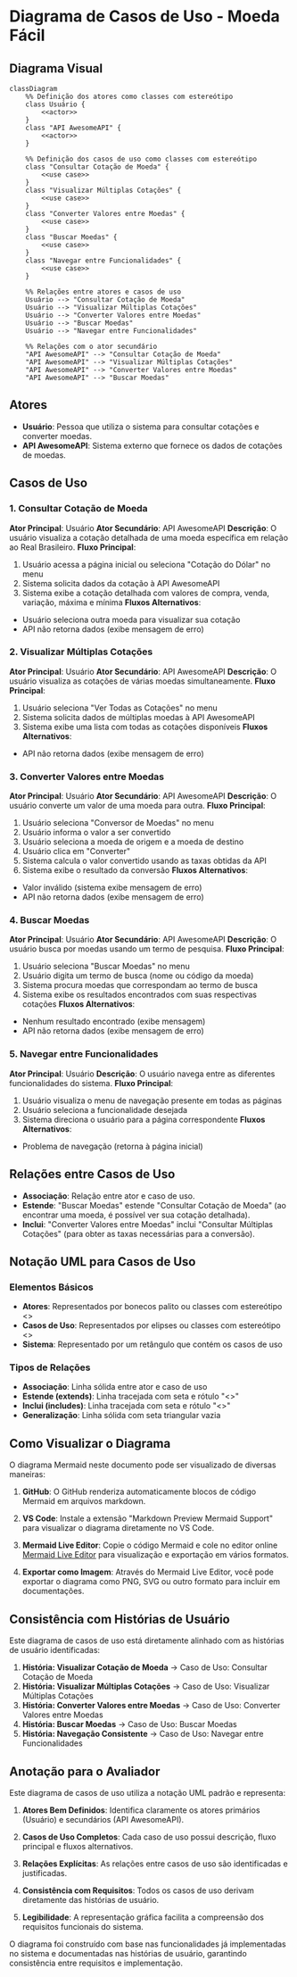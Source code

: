 # Diagrama de Casos de Uso - Moeda Fácil

## Diagrama Visual

```mermaid
classDiagram
    %% Definição dos atores como classes com estereótipo
    class Usuário {
        <<actor>>
    }
    class "API AwesomeAPI" {
        <<actor>>
    }

    %% Definição dos casos de uso como classes com estereótipo
    class "Consultar Cotação de Moeda" {
        <<use case>>
    }
    class "Visualizar Múltiplas Cotações" {
        <<use case>>
    }
    class "Converter Valores entre Moedas" {
        <<use case>>
    }
    class "Buscar Moedas" {
        <<use case>>
    }
    class "Navegar entre Funcionalidades" {
        <<use case>>
    }

    %% Relações entre atores e casos de uso
    Usuário --> "Consultar Cotação de Moeda"
    Usuário --> "Visualizar Múltiplas Cotações"
    Usuário --> "Converter Valores entre Moedas"
    Usuário --> "Buscar Moedas"
    Usuário --> "Navegar entre Funcionalidades"

    %% Relações com o ator secundário
    "API AwesomeAPI" --> "Consultar Cotação de Moeda"
    "API AwesomeAPI" --> "Visualizar Múltiplas Cotações"
    "API AwesomeAPI" --> "Converter Valores entre Moedas"
    "API AwesomeAPI" --> "Buscar Moedas"
```

## Atores

- **Usuário**: Pessoa que utiliza o sistema para consultar cotações e converter moedas.
- **API AwesomeAPI**: Sistema externo que fornece os dados de cotações de moedas.

## Casos de Uso

### 1. Consultar Cotação de Moeda

**Ator Principal**: Usuário
**Ator Secundário**: API AwesomeAPI
**Descrição**: O usuário visualiza a cotação detalhada de uma moeda específica em relação ao Real Brasileiro.
**Fluxo Principal**:

1. Usuário acessa a página inicial ou seleciona "Cotação do Dólar" no menu
2. Sistema solicita dados da cotação à API AwesomeAPI
3. Sistema exibe a cotação detalhada com valores de compra, venda, variação, máxima e mínima
   **Fluxos Alternativos**:

- Usuário seleciona outra moeda para visualizar sua cotação
- API não retorna dados (exibe mensagem de erro)

### 2. Visualizar Múltiplas Cotações

**Ator Principal**: Usuário
**Ator Secundário**: API AwesomeAPI
**Descrição**: O usuário visualiza as cotações de várias moedas simultaneamente.
**Fluxo Principal**:

1. Usuário seleciona "Ver Todas as Cotações" no menu
2. Sistema solicita dados de múltiplas moedas à API AwesomeAPI
3. Sistema exibe uma lista com todas as cotações disponíveis
   **Fluxos Alternativos**:

- API não retorna dados (exibe mensagem de erro)

### 3. Converter Valores entre Moedas

**Ator Principal**: Usuário
**Ator Secundário**: API AwesomeAPI
**Descrição**: O usuário converte um valor de uma moeda para outra.
**Fluxo Principal**:

1. Usuário seleciona "Conversor de Moedas" no menu
2. Usuário informa o valor a ser convertido
3. Usuário seleciona a moeda de origem e a moeda de destino
4. Usuário clica em "Converter"
5. Sistema calcula o valor convertido usando as taxas obtidas da API
6. Sistema exibe o resultado da conversão
   **Fluxos Alternativos**:

- Valor inválido (sistema exibe mensagem de erro)
- API não retorna dados (exibe mensagem de erro)

### 4. Buscar Moedas

**Ator Principal**: Usuário
**Ator Secundário**: API AwesomeAPI
**Descrição**: O usuário busca por moedas usando um termo de pesquisa.
**Fluxo Principal**:

1. Usuário seleciona "Buscar Moedas" no menu
2. Usuário digita um termo de busca (nome ou código da moeda)
3. Sistema procura moedas que correspondam ao termo de busca
4. Sistema exibe os resultados encontrados com suas respectivas cotações
   **Fluxos Alternativos**:

- Nenhum resultado encontrado (exibe mensagem)
- API não retorna dados (exibe mensagem de erro)

### 5. Navegar entre Funcionalidades

**Ator Principal**: Usuário
**Descrição**: O usuário navega entre as diferentes funcionalidades do sistema.
**Fluxo Principal**:

1. Usuário visualiza o menu de navegação presente em todas as páginas
2. Usuário seleciona a funcionalidade desejada
3. Sistema direciona o usuário para a página correspondente
   **Fluxos Alternativos**:

- Problema de navegação (retorna à página inicial)

## Relações entre Casos de Uso

- **Associação**: Relação entre ator e caso de uso.
- **Estende**: "Buscar Moedas" estende "Consultar Cotação de Moeda" (ao encontrar uma moeda, é possível ver sua cotação detalhada).
- **Inclui**: "Converter Valores entre Moedas" inclui "Consultar Múltiplas Cotações" (para obter as taxas necessárias para a conversão).

## Notação UML para Casos de Uso

### Elementos Básicos

- **Atores**: Representados por bonecos palito ou classes com estereótipo <<actor>>
- **Casos de Uso**: Representados por elipses ou classes com estereótipo <<use case>>
- **Sistema**: Representado por um retângulo que contém os casos de uso

### Tipos de Relações

- **Associação**: Linha sólida entre ator e caso de uso
- **Estende (extends)**: Linha tracejada com seta e rótulo "<<extends>>"
- **Inclui (includes)**: Linha tracejada com seta e rótulo "<<includes>>"
- **Generalização**: Linha sólida com seta triangular vazia

## Como Visualizar o Diagrama

O diagrama Mermaid neste documento pode ser visualizado de diversas maneiras:

1. **GitHub**: O GitHub renderiza automaticamente blocos de código Mermaid em arquivos markdown.

2. **VS Code**: Instale a extensão "Markdown Preview Mermaid Support" para visualizar o diagrama diretamente no VS Code.

3. **Mermaid Live Editor**: Copie o código Mermaid e cole no editor online [Mermaid Live Editor](https://mermaid.live/) para visualização e exportação em vários formatos.

4. **Exportar como Imagem**: Através do Mermaid Live Editor, você pode exportar o diagrama como PNG, SVG ou outro formato para incluir em documentações.

## Consistência com Histórias de Usuário

Este diagrama de casos de uso está diretamente alinhado com as histórias de usuário identificadas:

1. **História: Visualizar Cotação de Moeda** → Caso de Uso: Consultar Cotação de Moeda
2. **História: Visualizar Múltiplas Cotações** → Caso de Uso: Visualizar Múltiplas Cotações
3. **História: Converter Valores entre Moedas** → Caso de Uso: Converter Valores entre Moedas
4. **História: Buscar Moedas** → Caso de Uso: Buscar Moedas
5. **História: Navegação Consistente** → Caso de Uso: Navegar entre Funcionalidades

## Anotação para o Avaliador

Este diagrama de casos de uso utiliza a notação UML padrão e representa:

1. **Atores Bem Definidos**: Identifica claramente os atores primários (Usuário) e secundários (API AwesomeAPI).

2. **Casos de Uso Completos**: Cada caso de uso possui descrição, fluxo principal e fluxos alternativos.

3. **Relações Explícitas**: As relações entre casos de uso são identificadas e justificadas.

4. **Consistência com Requisitos**: Todos os casos de uso derivam diretamente das histórias de usuário.

5. **Legibilidade**: A representação gráfica facilita a compreensão dos requisitos funcionais do sistema.

O diagrama foi construído com base nas funcionalidades já implementadas no sistema e documentadas nas histórias de usuário, garantindo consistência entre requisitos e implementação.
